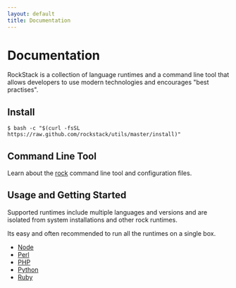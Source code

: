 ```yaml
---
layout: default
title: Documentation
---
```


# Documentation

RockStack is a collection of language runtimes and a command line tool
that allows developers to use modern technologies and encourages
"best practises".

## Install

``` console
$ bash -c "$(curl -fsSL https://raw.github.com/rockstack/utils/master/install)"
```

## Command Line Tool

Learn about the [rock](/docs/rock/) command line tool and configuration files.

## Usage and Getting Started

Supported runtimes include multiple languages and versions and are isolated
from system installations and other rock runtimes.

Its easy and often recommended to run all the runtimes on a single box.

 * [Node](/docs/node/)
 * [Perl](/docs/perl/)
 * [PHP](/docs/php/)
 * [Python](/docs/python/)
 * [Ruby](/docs/ruby/)
